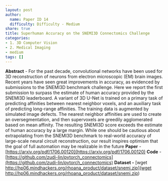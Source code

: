 ```yaml
---
layout: post
author:
  name: Paper ID 14
  difficulty: Difficulty - Medium
share: true
title: Superhuman Accuracy on the SNEMI3D Connectomics Challenge
categories:
- 1. 3D Computer Vision
- 2. Medical Imaging
- medium
tags: []
---
```

**Abstract** - For the past decade, convolutional networks have been used for 3D reconstruction of neurons from electron microscopic (EM) brain images. Recent years have seen great improvements in accuracy, as evidenced by submissions to the SNEMI3D benchmark challenge. Here we report the first submission to surpass the estimate of human accuracy provided by the SNEMI3D leaderboard. A variant of 3D U-Net is trained on a primary task of predicting affinities between nearest neighbor voxels, and an auxiliary task of predicting long-range affinities. The training data is augmented by simulated image defects. The nearest neighbor affinities are used to create an oversegmentation, and then supervoxels are greedily agglomerated based on mean affinity. The resulting SNEMI3D score exceeds the estimate of human accuracy by a large margin. While one should be cautious about extrapolating from the SNEMI3D benchmark to real-world accuracy of large-scale neural circuit reconstruction, our result inspires optimism that the goal of full automation may be realizable in the future
**Paper** - [https://arxiv.org/pdf/1706.00120](https://arxiv.org/pdf/1706.00120)
**Code** - [https://github.com/zudi-lin/pytorch_connectomics](https://github.com/zudi-lin/pytorch_connectomics)
**Dataset -** [wget http://hp06.mindhackers.org/rhoana_product/dataset/snemi.zip](wget http://hp06.mindhackers.org/rhoana_product/dataset/snemi.zip)
    